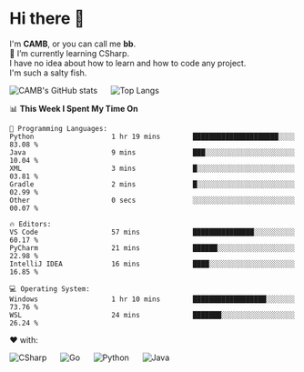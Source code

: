 # Hi there 👋
<!--
**CAMB-dev/CAMB-dev** is a ✨ _special_ ✨ repository because its `README.md` (this file) appears on your GitHub profile.

Here are some ideas to get you started:

- 🔭 I’m currently working on ...
- 🌱 I’m currently learning ...
- 👯 I’m looking to collaborate on ...
- 🤔 I’m looking for help with ...
- 💬 Ask me about ...
- 📫 How to reach me: ...
- 😄 Pronouns: ...
- ⚡ Fun fact: ...
-->
 I'm **CAMB**, or you can call me **bb**.  
 🌱 I’m currently learning CSharp.  
 I have no idea about how to learn and how to code any project.  
 I'm such a salty fish.
 
 
![CAMB's GitHub stats](https://github-readme-stats.vercel.app/api?username=CAMB-dev&show_icons=true&theme=tokyonight)
&nbsp;&nbsp;&nbsp;&nbsp;
![Top Langs](https://github-readme-stats.vercel.app/api/top-langs/?username=CAMB-dev&langs_count=5&theme=tokyonight)


<!--START_SECTION:waka-->
📊 **This Week I Spent My Time On** 

```text
💬 Programming Languages: 
Python                   1 hr 19 mins        █████████████████████░░░░   83.08 % 
Java                     9 mins              ███░░░░░░░░░░░░░░░░░░░░░░   10.04 % 
XML                      3 mins              █░░░░░░░░░░░░░░░░░░░░░░░░   03.81 % 
Gradle                   2 mins              █░░░░░░░░░░░░░░░░░░░░░░░░   02.99 % 
Other                    0 secs              ░░░░░░░░░░░░░░░░░░░░░░░░░   00.07 % 

🔥 Editors: 
VS Code                  57 mins             ███████████████░░░░░░░░░░   60.17 % 
PyCharm                  21 mins             ██████░░░░░░░░░░░░░░░░░░░   22.98 % 
IntelliJ IDEA            16 mins             ████░░░░░░░░░░░░░░░░░░░░░   16.85 % 

💻 Operating System: 
Windows                  1 hr 10 mins        ██████████████████░░░░░░░   73.76 % 
WSL                      24 mins             ███████░░░░░░░░░░░░░░░░░░   26.24 % 
```


<!--END_SECTION:waka-->


❤ with:

![CSharp](https://img.shields.io/badge/CSharp-%23512BD4?style=for-the-badge&logo=.net)
&nbsp;&nbsp;&nbsp;&nbsp;
![Go](https://img.shields.io/badge/Go-000000?style=for-the-badge&logo=go)
&nbsp;&nbsp;&nbsp;&nbsp;
![Python](https://img.shields.io/badge/Python-000000?style=for-the-badge&logo=python)
&nbsp;&nbsp;&nbsp;&nbsp;
![Java](https://img.shields.io/badge/Java-964B00?style=for-the-badge&logo=openjdk)
